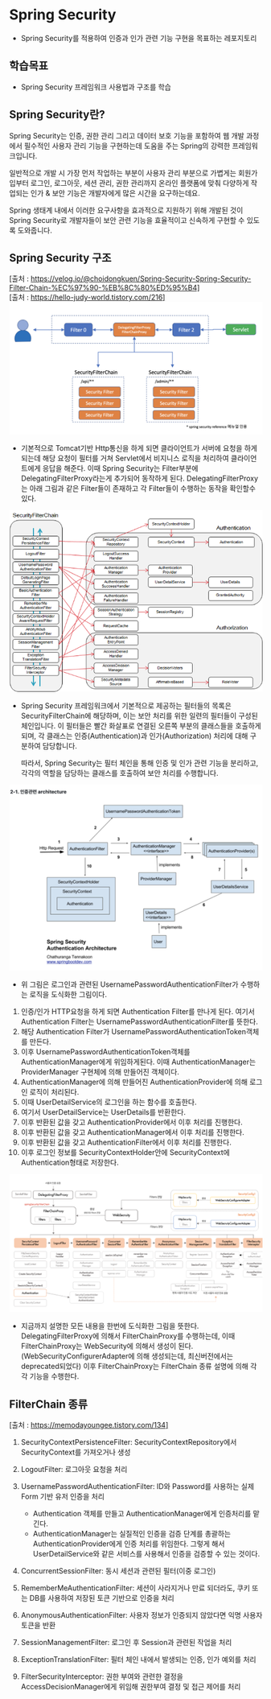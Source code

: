 # Spring Security
- Spring Security를 적용하여 인증과 인가 관련 기능 구현을 목표하는 레포지토리

## 학습목표
- Spring Security 프레임워크 사용법과 구조를 학습

## Spring Security란?
Spring Security는 인증, 권한 관리 그리고 데이터 보호 기능을 포함하여 웹 개발 과정에서 필수적인 사용자 관리 기능을 구현하는데 도움을 주는 Spring의 강력한 프레임워크입니다.

일반적으로 개발 시 가장 먼저 작업하는 부분이 사용자 관리 부분으로 가볍게는 회원가입부터 로그인, 로그아웃, 세션 관리, 권한 관리까지 온라인 플랫폼에 맞춰 다양하게 작업되는 인가 & 보안 기능은 개발자에게 많은 시간을 요구하는데요.

Spring 생태계 내에서 이러한 요구사항을 효과적으로 지원하기 위해 개발된 것이 Spring Security로 개발자들이 보안 관련 기능을 효율적이고 신속하게 구현할 수 있도록 도와줍니다.

## Spring Security 구조
[출처 : https://velog.io/@choidongkuen/Spring-Security-Spring-Security-Filter-Chain-%EC%97%90-%EB%8C%80%ED%95%B4]  
[출처 : https://hello-judy-world.tistory.com/216]
![그림](그림3.png)  
- 기본적으로 Tomcat기반 Http통신을 하게 되면 클라이언트가 서버에 요청을 하게되는데 해당 요청이 필터를 거쳐 Servlet에서 비지니스 로직을 처리하여 클라이언트에게 응답을 해준다.
이때 Spring Security는 Filter부분에 DelegatingFilterProxy라는게 추가되어 동작하게 된다. DelegatingFilterProxy는 아래 그림과 같은 Filter들이 존재하고 각 Filter들이 수행하는 동작을 확인할수 있다.  

![그림](그림2.png)  
- Spring Security 프레임워크에서 기본적으로 제공하는 필터들의 목록은 SecurityFilterChain에 해당하며, 이는 보안 처리를 위한 일련의 필터들이 구성된 체인입니다. 이 필터들은 빨간 화살표로 연결된 오른쪽 부분의 클래스들을 호출하게 되며, 각 클래스는 인증(Authentication)과 인가(Authorization) 처리에 대해 구분하여 담당합니다.  
  
  따라서, Spring Security는 필터 체인을 통해 인증 및 인가 관련 기능을 분리하고, 각각의 역할을 담당하는 클래스를 호출하여 보안 처리를 수행합니다.   

![그림](그림1.png)  
- 위 그림은 로그인과 관련된 UsernamePasswordAuthenticationFilter가 수행하는 로직을 도식화한 그림이다.  
1. 인증/인가 HTTP요청을 하게 되면 Authentication Filter를 만나게 된다. 여기서 Authentication Filter는 UsernamePasswordAuthenticationFilter를 뜻한다.
2. 해당 Authentication Filter가 UsernamePasswordAuthenticationToken객체를 만든다.
3. 이후 UsernamePasswordAuthenticationToken객체를 AuthenticationManager에게 위임하게된다. 이때 AuthenticationManager는 ProviderManager 구현체에 의해 만들어진 객체이다.
4. AuthenticationManager에 의해 만들어진 AuthenticationProvider에 의해 로그인 로직이 처리된다.
5. 이때 UserDetailService의 로그인을 하는 함수를 호출한다.
6. 여기서 UserDetailService는 UserDetails를 반환한다.
7. 이후 반환된 값을 갖고 AuthenticationProvider에서 이후 처리를 진행한다.
8. 이후 반환된 값을 갖고 AuthenticationManager에서 이후 처리를 진행한다.
9. 이후 반환된 값을 갖고 AuthenticationFilter에서 이후 처리를 진행한다.
10. 이후 로그인 정보를 SecurityContextHolder안에 SecurityContext에 Authentication형태로 저장한다.  

![그림](그림4.png)  
- 지금까지 설명한 모든 내용을 한번에 도식화한 그림을 뜻한다. DelegatingFilterProxy에 의해서 FilterChainProxy를 수행하는데, 이때 FilterChainProxy는 WebSecurity에 의해서 생성이 된다.(WebSecurityConfigurerAdapter에 의해 생성되는데, 최신버전에서는 deprecated되었다) 이후 FilterChainProxy는 FilterChain 종류 설명에 의해 각각 기능을 수행한다.

## FilterChain 종류

[출처 : https://memodayoungee.tistory.com/134]  

1. SecurityContextPersistenceFilter: SecurityContextRepository에서 SecurityContext를 가져오거나 생성

2. LogoutFilter: 로그아웃 요청을 처리

3. UsernamePasswordAuthenticationFilter: ID와 Password를 사용하는 실제 Form 기반 유저 인증을 처리
    * Authentication 객체를 만들고 AuthenticationManager에게 인증처리를 맡긴다.
    * AuthenticationManager는 실질적인 인증을 검증 단계를 총괄하는 AuthenticationProvider에게 인증 처리를 위임한다. 그렇게 해서 UserDetailService와 같은 서비스를 사용해서 인증을 검증할 수 있는 것이다.

4. ConcurrentSessionFilter: 동시 세션과 관련된 필터(이중 로그인)

5. RememberMeAuthenticationFilter: 세션이 사라지거나 만료 되더라도, 쿠키 또는 DB를 사용하여 저장된 토큰 기반으로 인증을 처리

6. AnonymousAuthenticationFilter: 사용자 정보가 인증되지 않았다면 익명 사용자 토큰을 반환

7. SessionManagementFilter: 로그인 후 Session과 관련된 작업을 처리

8. ExceptionTranslationFilter: 필터 체인 내에서 발생되는 인증, 인가 예외를 처리

9. FilterSecurityInterceptor: 권한 부여와 관련한 결정을 AccessDecisionManager에게 위임해 권한부여 결정 및 접근 제어를 처리